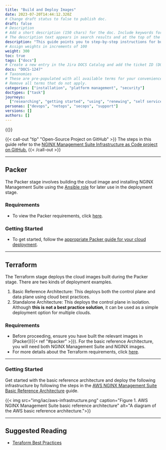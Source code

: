 ```yaml
---
title: "Build and Deploy Images"
date: 2023-07-20T14:44:12.320Z
# Change draft status to false to publish doc.
draft: false
# Description
# Add a short description (150 chars) for the doc. Include keywords for SEO.
# The description text appears in search results and at the top of the doc.
description: "This guide points you to step-by-step instructions for building and deploying NGINX Management Suite images on different cloud providers."
# Assign weights in increments of 100
weight: 300
toc: true
tags: ["docs"]
# Create a new entry in the Jira DOCS Catalog and add the ticket ID (DOCS-<number>) below
docs: "DOCS-1247"
# Taxonomies
# These are pre-populated with all available terms for your convenience.
# Remove all terms that do not apply.
categories: ["installation", "platform management", "security"]
doctypes: ["task"]
journeys:
  ["researching", "getting started", "using", "renewing", "self service"]
personas: ["devops", "netops", "secops", "support"]
versions: []
authors: []
---
```


{{<custom-styles>}}

{{< call-out "tip" "Open-Source Project on GitHub" >}}
The steps in this guide refer to the <a href="https://github.com/nginxinc/nginx-management-suite-iac" target="_blank">NGINX Management Suite Infrastructure as Code project on GitHub.</a> <i class="fa-solid fa-arrow-up-right-from-square" style="color:#009639;"></i>
{{< /call-out >}}

---

## Packer

The Packer stage involves building the cloud image and installing NGINX Management Suite using the [Ansible role](https://github.com/nginxinc/ansible-role-nginx-management-suite) for later use in the deployment stage.

### Requirements

- To view the Packer requirements, click [here](https://github.com/nginxinc/nginx-management-suite-iac/tree/main/packer#Requirements).

### Getting Started

- To get started, follow the [appropriate Packer guide for your cloud deployment](https://github.com/nginxinc/nginx-management-suite-iac/tree/main/packer#how-to-use).

---

## Terraform

The Terraform stage deploys the cloud images built during the Packer stage. There are two kinds of deployment examples.

1. Basic Reference Architecture: This deploys both the control plane and data plane using cloud best practices.
2. Standalone Architecture: This deploys the control plane in isolation. Although **this is not a best practice solution**, it can be used as a simple deployment option for multiple clouds.

### Requirements

- Before proceeding, ensure you have built the relevant images in [Packer]({{< ref "#packer" >}}). For the basic reference Architecture, you will need both NGINX Management Suite and NGINX images.
- For more details about the Terraform requirements, click [here](https://github.com/nginxinc/nginx-management-suite-iac/tree/main/terraform#Requirements).

---

### Getting Started

Get started with the basic reference architecture and deploy the following infrastructure by following the steps in the [AWS NGINX Management Suite Basic Reference Architecture](https://github.com/nginxinc/nginx-management-suite-iac/blob/main/terraform/basic-reference/aws/README.md) guide.

{{< img src="img/iac/aws-infrastructure.png" caption="Figure 1. AWS NGINX Management Suite basic reference architecture" alt="A diagram of the AWS basic reference architecture.">}}

---

## Suggested Reading

- [Teraform Best Practices](https://developer.hashicorp.com/terraform/cloud-docs/recommended-practices)
